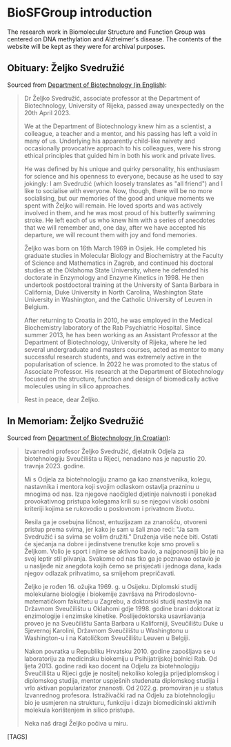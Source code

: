 # BioSFGroup introduction

The research work in Biomolecular Structure and Function Group was centered on DNA methylation and Alzheimer's disease. The contents of the website will be kept as they were for archival purposes.

## Obituary: Željko Svedružić

Sourced from [Department of Biotechnology (in English)](https://www.biotech.uniri.hr/en/):

> Dr Željko Svedružić, associate professor at the Department of Biotechnology, University of Rijeka, passed away unexpectedly on the 20th April 2023.
>
> We at the Department of Biotechnology knew him as a scientist, a colleague, a teacher and a mentor, and his passing has left a void in many of us. Underlying his apparently child-like naivety and occasionally provocative approach to his colleagues, were his strong ethical principles that guided him in both his work and private lives.
>
> He was defined by his unique and quirky personality, his enthusiasm for science and his openness to everyone, because as he used to say jokingly: I am Svedružić (which loosely translates as "all friend") and I like to socialise with everyone. Now, though, there will be no more socialising, but our memories of the good and unique moments we spent with Željko will remain. He loved sports and was actively involved in them, and he was most proud of his butterfly swimming stroke. He left each of us who knew him with a series of anecdotes that we will remember and, one day, after we have accepted his departure, we will recount them with joy and fond memories.
>
> Željko was born on 16th March 1969 in Osijek. He completed his graduate studies in Molecular Biology and Biochemistry at the Faculty of Science and Mathematics in Zagreb, and continued his doctoral studies at the Oklahoma State University, where he defended his doctorate in Enzymology and Enzyme Kinetics in 1998. He then undertook postdoctoral training at the University of Santa Barbara in California, Duke University in North Carolina, Washington State University in Washington, and the Catholic University of Leuven in Belgium.
>
> After returning to Croatia in 2010, he was employed in the Medical Biochemistry laboratory of the Rab Psychiatric Hospital. Since summer 2013, he has been working as an Assistant Professor at the Department of Biotechnology, University of Rijeka, where he led several undergraduate and masters courses, acted as mentor to many successful research students, and was extremely active in the popularisation of science. In 2022 he was promoted to the status of Associate Professor. His research at the Department of Biotechnology focused on the structure, function and design of biomedically active molecules using in silico approaches.
>
> Rest in peace, dear Željko.

## In Memoriam: Željko Svedružić

Sourced from [Department of Biotechnology (in Croatian)](https://www.biotech.uniri.hr/hr/):

> Izvanredni profesor Željko Svedružić, djelatnik Odjela za biotehnologiju Sveučilišta u Rijeci, nenadano nas je napustio 20. travnja 2023. godine.
>
> Mi s Odjela za biotehnologiju znamo ga kao znanstvenika, kolegu, nastavnika i mentora koji svojim odlaskom ostavlja prazninu u mnogima od nas. Iza njegove naočigled djetinje naivnosti i ponekad provokativnog pristupa kolegama krili su se njegovi visoki osobni kriteriji kojima se rukovodio u poslovnom i privatnom životu.
>
> Resila ga je osebujna ličnost, entuzijazam za znanošću, otvoreni pristup prema svima, jer kako je sam u šali znao reći: "Ja sam Svedružić i sa svima se volim družiti." Druženja više neće biti. Ostati će sjećanja na dobre i jedinstvene trenutke koje smo proveli s Željkom. Volio je sport i njime se aktivno bavio, a najponosniji bio je na svoj leptir stil plivanja. Svakome od nas tko ga je poznavao ostavio je u nasljeđe niz anegdota kojih ćemo se prisjećati i jednoga dana, kada njegov odlazak prihvatimo, sa smijehom prepričavati.
>
> Željko je rođen 16. ožujka 1969. g. u Osijeku. Diplomski studij molekularne biologije i biokemije završava na Prirodoslovno-matematičkom fakultetu u Zagrebu, a doktorski studij nastavlja na Državnom Sveučilištu u Oklahomi gdje 1998. godine brani doktorat iz enzimologije i enzimske kinetike. Poslijedoktorska usavršavanja proveo je na Sveučilištu Santa Barbara u Kaliforniji, Sveučilištu Duke u Sjevernoj Karolini, Državnom Sveučilištu u Washingtonu u Washington-u i na Katoličkom Sveučilištu Leuven u Belgiji.
>
> Nakon povratka u Republiku Hrvatsku 2010. godine zapošljava se u laboratoriju za medicinsku biokemiju u Psihijatrijskoj bolnici Rab. Od ljeta 2013. godine radi kao docent na Odjelu za biotehnologiju Sveučilišta u Rijeci gdje je nositelj nekoliko kolegija prijediplomskog i diplomskog studija, mentor uspješnih studenata diplomskog studija i vrlo aktivan popularizator znanosti. Od 2022.g. promoviran je u status Izvanrednog profesora. Istraživački rad na Odjelu za biotehnologiju bio je usmjeren na strukturu, funkciju i dizajn biomedicinski aktivnih molekula korištenjem in silico pristupa.
>
> Neka naš dragi Željko počiva u miru.

[TAGS]
